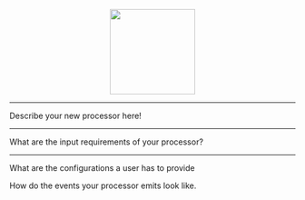 
<p align="center"> 
    <img src="icon.png" width="150px;" class="pe-image-documentation"/>
</p>

***


Describe your new processor here!

***

What are the input requirements of your processor?

***

What are the configurations a user has to provide

How do the events your processor emits look like.
